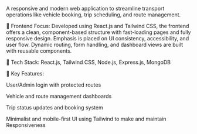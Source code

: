 A responsive and modern web application to streamline transport operations like vehicle booking, trip scheduling, and route management.

🔹 Frontend Focus:
Developed using React.js and Tailwind CSS, the frontend offers a clean, component-based structure with fast-loading pages and fully responsive design. Emphasis is placed on UI consistency, accessibility, and user flow. Dynamic routing, form handling, and dashboard views are built with reusable components.

🔹 Tech Stack:
React.js, Tailwind CSS, Node.js, Express.js, MongoDB

🔹 Key Features:

User/Admin login with protected routes

Vehicle and route management dashboards

Trip status updates and booking system

Minimalist and mobile-first UI using Tailwind to make and maintain Responsiveness
